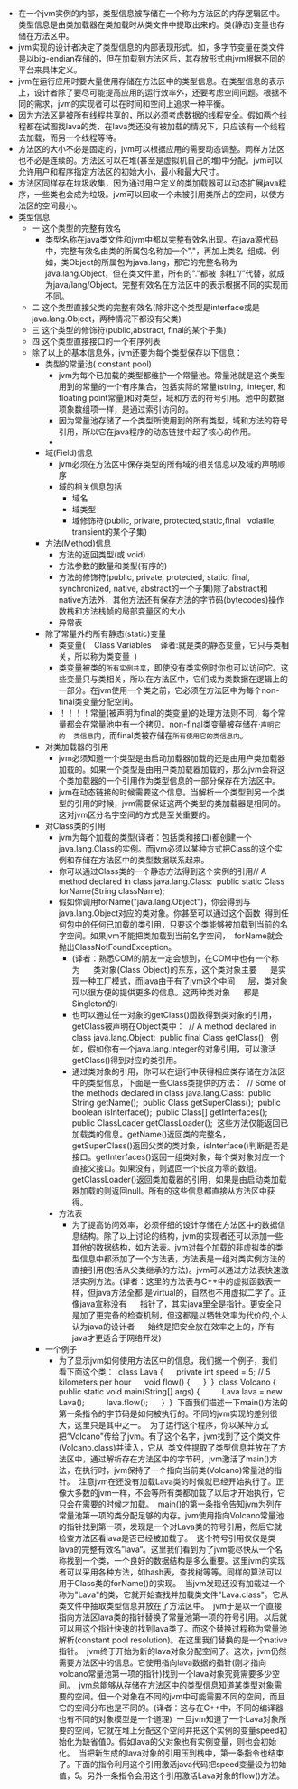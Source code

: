 - 在一个jvm实例的内部，类型信息被存储在一个称为方法区的内存逻辑区中。类型信息是由类加载器在类加载时从类文件中提取出来的。类(静态)变量也存储在方法区中。   
- jvm实现的设计者决定了类型信息的内部表现形式。如，多字节变量在类文件是以big-endian存储的，但在加载到方法区后，其存放形式由jvm根据不同的平台来具体定义。  
- jvm在运行应用时要大量使用存储在方法区中的类型信息。在类型信息的表示上，设计者除了要尽可能提高应用的运行效率外，还要考虑空间问题。根据不同的需求，jvm的实现者可以在时间和空间上追求一种平衡。  
- 因为方法区是被所有线程共享的，所以必须考虑数据的线程安全。假如两个线程都在试图找lava的类，在lava类还没有被加载的情况下，只应该有一个线程去加载，而另一个线程等待。   
- 方法区的大小不必是固定的，jvm可以根据应用的需要动态调整。同样方法区也不必是连续的。方法区可以在堆(甚至是虚拟机自己的堆)中分配。jvm可以允许用户和程序指定方法区的初始大小，最小和最大尺寸。   
- 方法区同样存在垃圾收集，因为通过用户定义的类加载器可以动态扩展java程序，一些类也会成为垃圾。jvm可以回收一个未被引用类所占的空间，以使方法区的空间最小。   
- 类型信息  
  - 一 这个类型的完整有效名  
    - 类型名称在java类文件和jvm中都以完整有效名出现。在java源代码中，完整有效名由类的所属包名称加一个"."，再加上类名  组成。例如，类Object的所属包为java.lang，那它的完整名称为java.lang.Object，但在类文件里，所有的"."都被  斜杠“/”代替，就成为java/lang/Object。完整有效名在方法区中的表示根据不同的实现而不同。  
  - 二 这个类型直接父类的完整有效名(除非这个类型是interface或是      java.lang.Object，两种情况下都没有父类)  
  - 三 这个类型的修饰符(public,abstract, final的某个子集)  
  - 四 这个类型直接接口的一个有序列表  
  - 除了以上的基本信息外，jvm还要为每个类型保存以下信息：  
    - 类型的常量池( constant pool)  
      - jvm为每个已加载的类型都维护一个常量池。常量池就是这个类型用到的常量的一个有序集合，包括实际的常量(string,  integer, 和floating point常量)和对类型，域和方法的符号引用。池中的数据项象数组项一样，是通过索引访问的。  
      - 因为常量池存储了一个类型所使用到的所有类型，域和方法的符号引用，所以它在java程序的动态链接中起了核心的作用。  
      - 
    - 域(Field)信息  
      - jvm必须在方法区中保存类型的所有域的相关信息以及域的声明顺序 
      - 域的相关信息包括 
        - 域名  
        - 域类型  
        - 域修饰符(public, private, protected,static,final   volatile, transient的某个子集)  
    - 方法(Method)信息  
      - 方法的返回类型(或 void)  
      - 方法参数的数量和类型(有序的)  
      - 方法的修饰符(public, private, protected, static, final, synchronized, native, abstract的一个子集)除了abstract和native方法外，其他方法还有保存方法的字节码(bytecodes)操作数栈和方法栈帧的局部变量区的大小            
      - 异常表  
    - 除了常量外的所有静态(static)变量  
      - 类变量(    Class Variables    译者:就是类的静态变量，它只与类相关，所以称为类变量  )  
      - 类变量被类的`所有实例共享`，即使没有类实例时你也可以访问它。这些变量只与类相关，所以在方法区中，它们成为类数据在逻辑上的一部分。在jvm使用一个类之前，它必须在方法区中为每个non-final类变量分配空间。  
      - ！！！！常量(被声明为final的类变量)的处理方法则不同，每个常量都会在常量池中有一个拷贝。non-final类变量被存储在·`声明它的  类信息`内，而final类被存储在`所有使用它的类信息内`。   
    - 对类加载器的引用  
      - jvm必须知道一个类型是由启动加载器加载的还是由用户类加载器加载的。如果一个类型是由用户类加载器加载的，那么jvm会将这个类加载器的一个引用作为类型信息的一部分保存在方法区中。   
      - jvm在动态链接的时候需要这个信息。当解析一个类型到另一个类型的引用的时候，jvm需要保证这两个类型的类加载器是相同的。这对jvm区分名字空间的方式是至关重要的。   
    - 对Class类的引用 
      - jvm为每个加载的类型(译者：包括类和接口)都创建一个java.lang.Class的实例。而jvm必须以某种方式把Class的这个实例和存储在方法区中的类型数据联系起来。   
      - 你可以通过Class类的一个静态方法得到这个实例的引用// A method declared in class java.lang.Class:  public static Class forName(String className);  
      - 假如你调用forName("java.lang.Object")，你会得到与java.lang.Object对应的类对象。你甚至可以通过这个函数  得到任何包中的任何已加载的类引用，只要这个类能够被加载到当前的名字空间。如果jvm不能把类加载到当前名字空间，  forName就会抛出ClassNotFoundException。  
        - (译者：熟悉COM的朋友一定会想到，在COM中也有一个称为      类对象(Class Object)的东东，这个类对象主要      是实现一种工厂模式，而java由于有了jvm这个中间      层，类对象可以很方便的提供更多的信息。这两种类对象      都是Singleton的)  
        - 也可以通过任一对象的getClass()函数得到类对象的引用，getClass被声明在Object类中：  // A method declared in class java.lang.Object:  public final Class getClass();  例如，假如你有一个java.lang.Integer的对象引用，可以激活getClass()得到对应的类引用。  
        - 通过类对象的引用，你可以在运行中获得相应类存储在方法区中的类型信息，下面是一些Class类提供的方法：  // Some of the methods declared in class java.lang.Class:  public String getName();  public Class getSuperClass();  public boolean isInterface();  public Class[] getInterfaces();  public ClassLoader getClassLoader();   这些方法仅能返回已加载类的信息。getName()返回类的完整名，getSuperClass()返回父类的类对象，isInterface()判断是否是接口。getInterfaces()返回一组类对象，每个类对象对应一个直接父接口。如果没有，则返回一个长度为零的数组。  getClassLoader()返回类加载器的引用，如果是由启动类加载器加载的则返回null。所有的这些信息都直接从方法区中获得。  
      - 方法表  
        - 为了提高访问效率，必须仔细的设计存储在方法区中的数据信息结构。除了以上讨论的结构，jvm的实现者还可以添加一些其他的数据结构，如方法表。jvm对每个加载的非虚拟类的类型信息中都添加了一个方法表，方法表是一组对类实例方法的直接引用(包括从父类继承的方法)。jvm可以通过方法表快速激活实例方法。(译者：这里的方法表与C++中的虚拟函数表一样，但java方法全都 是virtual的，自然也不用虚拟二字了。正像java宣称没有      指针了，其实java里全是指针。更安全只是加了更完备的检查机制，但这都是以牺牲效率为代价的,个人认为java的设计者      始终是把安全放在效率之上的，所有java才更适合于网络开发)  
    - 一个例子
      - 为了显示jvm如何使用方法区中的信息，我们据一个例子，我们  看下面这个类：  class Lava {      private int speed = 5; // 5 kilometers per hour      void flow() {      }  }   class Volcano {      public static void main(String[] args) {          Lava lava = new Lava();          lava.flow();      }  }  下面我们描述一下main()方法的第一条指令的字节码是如何被执行的。不同的jvm实现的差别很大，这里只是其中之一。   为了运行这个程序，你以某种方式把“Volcano"传给了jvm。有了这个名字，jvm找到了这个类文件(Volcano.class)并读入，它从  类文件提取了类型信息并放在了方法区中，通过解析存在方法区中的字节码，jvm激活了main()方法，在执行时，jvm保持了一个指向当前类(Volcano)常量池的指针。   注意jvm在还没有加载Lava类的时候就已经开始执行了。正像大多数的jvm一样，不会等所有类都加载了以后才开始执行，它只会在需要的时候才加载。   main()的第一条指令告知jvm为列在常量池第一项的类分配足够的内存。jvm使用指向Volcano常量池的指针找到第一项，发现是一个对Lava类的符号引用，然后它就检查方法区看lava是否已经被加载了。   这个符号引用仅仅是类lava的完整有效名”lava“。这里我们看到为了jvm能尽快从一个名称找到一个类，一个良好的数据结构是多么重要。这里jvm的实现者可以采用各种方法，如hash表，查找树等等。同样的算法可以用于Class类的forName()的实现。   当jvm发现还没有加载过一个称为"Lava"的类，它就开始查找并加载类文件"Lava.class"。它从类文件中抽取类型信息并放在了方法区中。   jvm于是以一个直接指向方法区lava类的指针替换了常量池第一项的符号引用。以后就可以用这个指针快速的找到lava类了。而这个替换过程称为常量池解析(constant pool resolution)。在这里我们替换的是一个native指针。   jvm终于开始为新的lava对象分配空间了。这次，jvm仍然需要方法区中的信息。它使用指向lava数据的指针(刚才指向volcano常量池第一项的指针)找到一个lava对象究竟需要多少空间。   jvm总能够从存储在方法区中的类型信息知道某类型对象需要的空间。但一个对象在不同的jvm中可能需要不同的空间，而且它的空间分布也是不同的。(译者：这与在C++中，不同的编译器也有不同的对象模型是一个道理)   一旦jvm知道了一个Lava对象所要的空间，它就在堆上分配这个空间并把这个实例的变量speed初始化为缺省值0。假如lava的父对象也有实例变量，则也会初始化。   当把新生成的lava对象的引用压到栈中，第一条指令也结束了。下面的指令利用这个引用激活java代码把speed变量设为初始值，5。另外一条指令会用这个引用激活Lava对象的flow()方法。 